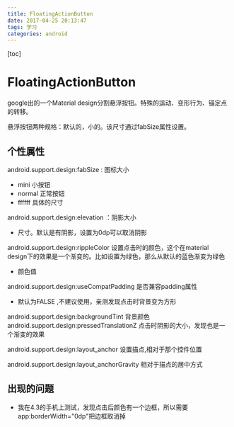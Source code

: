 ```yaml
---
title: FloatingActionButton
date: 2017-04-25 20:13:47
tags: 学习
categories: android
---
```

[toc]
# FloatingActionButton
google出的一个Material design分割悬浮按钮。特殊的运动、变形行为、锚定点的转移。

悬浮按钮两种规格：默认的，小的。该尺寸通过fabSize属性设置。

## 个性属性

android.support.design:fabSize : 图标大小
* mini 小按钮
* normal 正常按钮
* ffffff 具体的尺寸

android.support.design:elevation ：阴影大小

* 尺寸。默认是有阴影，设置为0dp可以取消阴影

android.support.design:rippleColor 设置点击时的颜色，这个在material design下的效果是一个渐变的。比如设置为绿色，那么从默认的蓝色渐变为绿色

* 颜色值

android.support.design:useCompatPadding 是否兼容padding属性
* 默认为FALSE ,不建议使用，亲测发现点击时背景变为方形

android.support.design:backgroundTint 背景颜色
android.support.design:pressedTranslationZ 点击时阴影的大小，发现也是一个渐变的效果

android.support.design:layout_anchor 设置描点,相对于那个控件位置

android.support.design:layout_anchorGravity 相对于描点的居中方式

## 出现的问题

* 我在4.3的手机上测试，发现点击后颜色有一个边框，所以需要app:borderWidth="0dp"把边框取消掉




